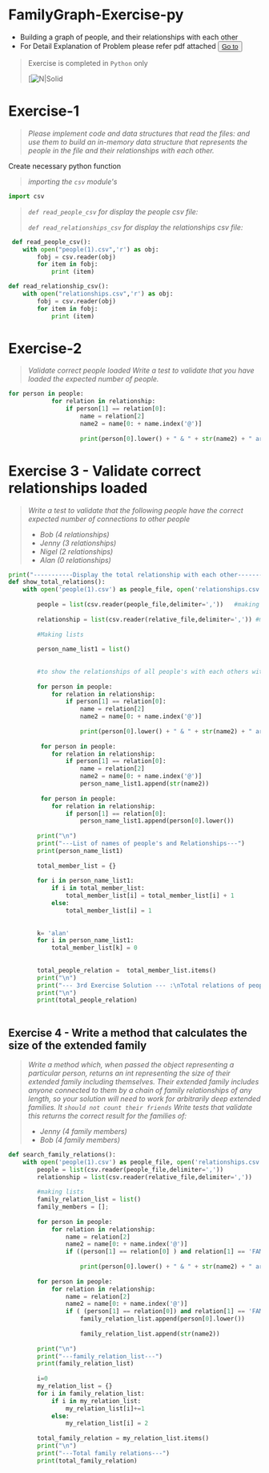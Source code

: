 # FamilyGraph-Exercise-py
- Building a graph of people, and their relationships with each other 
- For Detail Explanation of Problem please refer pdf attached <button>
    <a href="README.pdf"> Go to </a>
</button>

> Exercise is completed in `Python` only 
> 
> [![N|Solid](https://user-images.githubusercontent.com/104903815/178705703-b8842343-cded-4e49-be09-933d13e4e618.png)


# Exercise-1
> *Please implement code and data structures that read the files:*
> *and use them to build an in-memory data structure that represents the people in the file and their relationships with each other.*

Create necessary python function

> *importing the `csv` module's*

```python
import csv
```
> *`def read_people_csv` for display the people csv file:*
> 
> *`def read_relationships_csv` for display the relationships csv file:*
> 
```python
 def read_people_csv():
    with open("people(1).csv",'r') as obj:
        fobj = csv.reader(obj)
        for item in fobj:
            print (item)
```

```python
def read_relationship_csv():
    with open("relationships.csv",'r') as obj:
        fobj = csv.reader(obj)
        for item in fobj:
            print (item)
```
# Exercise-2
> *Validate correct people loaded Write a test to validate that you have loaded the expected number of people.*

```python
for person in people:
            for relation in relationship:
                if person[1] == relation[0]: 
                    name = relation[2]
                    name2 = name[0: + name.index('@')]
                
                    print(person[0].lower() + " & " + str(name2) + " are " + relation[1])
```
# Exercise 3 - Validate correct relationships loaded
>*Write a test to validate that the following people have the correct expected number of connections to other people*
>
>- *Bob (4 relationships)*
>- *Jenny (3 relationships)*
>- *Nigel (2 relationships)*
>- *Alan (0 relationships)*

```python
print("-----------Display the total relationship with each other------------")
def show_total_relations():
    with open('people(1).csv') as people_file, open('relationships.csv') as relative_file:
        
        people = list(csv.reader(people_file,delimiter=','))   #making list of people.csv file
    
        relationship = list(csv.reader(relative_file,delimiter=',')) #making list of relationship.csv file
        
        #Making lists  
        
        person_name_list1 = list()
        
    
        #to show the relationships of all people's with each others with validated excepted numbers of people's:
        
        for person in people:
            for relation in relationship:
                if person[1] == relation[0]: 
                    name = relation[2]
                    name2 = name[0: + name.index('@')]
                
                    print(person[0].lower() + " & " + str(name2) + " are " + relation[1]) 
            
         for person in people:
            for relation in relationship:
                if person[1] == relation[0]:
                    name = relation[2]
                    name2 = name[0: + name.index('@')]
                    person_name_list1.append(str(name2))
                    
         for person in people:
            for relation in relationship:
                if person[1] == relation[0]:
                    person_name_list1.append(person[0].lower())
                    
        print("\n") 
        print("---List of names of people's and Relationships---")
        print(person_name_list1)
    
        total_member_list = {}
        
        for i in person_name_list1:
            if i in total_member_list:
                total_member_list[i] = total_member_list[i] + 1
            else:
                total_member_list[i] = 1
                
        
        k= 'alan'
        for i in person_name_list1:
            total_member_list[k] = 0
                
                
        total_people_relation =  total_member_list.items()
        print("\n")
        print("--- 3rd Exercise Solution --- :\nTotal relations of people's with each others and Validated correct relationships loaded---")
        print("\n")
        print(total_people_relation)
		
```


## Exercise 4 - Write a method that calculates the size of the extended family
>*Write a method which, when passed the object representing a particular person, returns an int representing the size of their extended family including themselves. Their extended family includes anyone connected to them by a chain of family relationships of any length, so your solution will need to work for arbitrarily deep extended families. It `should not count their friends` Write tests that validate this returns the correct result for the families of:*
>
>- *Jenny (4 family members)*
>- *Bob (4 family members)*

```python
def search_family_relations():
    with open('people(1).csv') as people_file, open('relationships.csv') as relative_file:
        people = list(csv.reader(people_file,delimiter=','))
        relationship = list(csv.reader(relative_file,delimiter=','))
          
        #making lists 
        family_relation_list = list()
        family_members = [];
	
        for person in people:
            for relation in relationship:
                name = relation[2]
                name2 = name[0: + name.index('@')]
                if ((person[1] == relation[0] ) and relation[1] == 'FAMILY'):
                    
                    print(person[0].lower() + " & " + str(name2) + " are " + relation[1])
		    
        for person in people:
            for relation in relationship:
                name = relation[2]
                name2 = name[0: + name.index('@')]
                if ( (person[1] == relation[0]) and relation[1] == 'FAMILY' ):
                    family_relation_list.append(person[0].lower())
                    
                    family_relation_list.append(str(name2))
                
        print("\n")
        print("---family_relation_list---")
        print(family_relation_list)    
            
        i=0
        my_relation_list = {}
        for i in family_relation_list:
            if i in my_relation_list:
                my_relation_list[i]+=1
            else:
                my_relation_list[i] = 2
                
        total_family_relation = my_relation_list.items()
        print("\n")
        print("---Total family relations---")
        print(total_family_relation)
```

            
            
            

